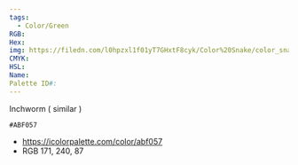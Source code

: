 ```yaml
---
tags:
  - Color/Green
RGB: 
Hex: 
img: https://filedn.com/l0hpzxl1f01yT7GHxtF8cyk/Color%20Snake/color_snake_csv_to_svg/%23ABF057.svg
CMYK: 
HSL: 
Name: 
Palette ID#:
---
```

Inchworm ( similar )
```palette
#ABF057
```
- https://icolorpalette.com/color/abf057
- RGB 171, 240, 87